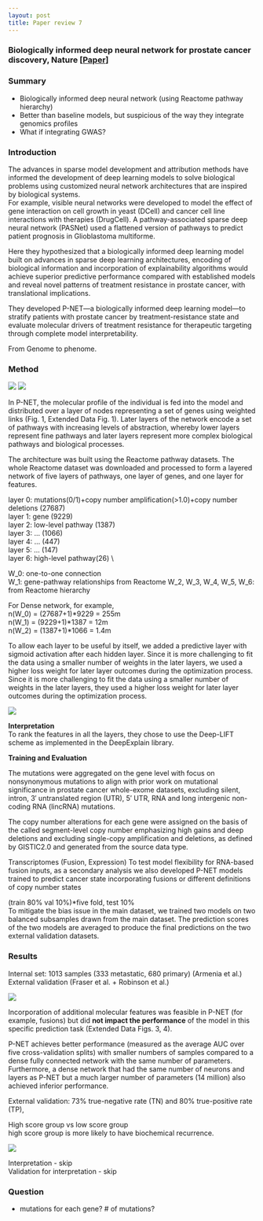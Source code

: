```yaml
---
layout: post
title: Paper review 7
---
```

### Biologically informed deep neural network for prostate cancer discovery, Nature [[Paper](https://www.nature.com/articles/s41586-021-03922-4#Sec17)]

### Summary
- Biologically informed deep neural network (using Reactome pathway hierarchy)
- Better than baseline models, but suspicious of the way they integrate genomics profiles
- What if integrating GWAS?

### Introduction
The advances in sparse model development and attribution methods have informed the development of deep learning models to solve biological problems using customized neural network architectures that are inspired by biological systems. \
For example, visible neural networks were developed to model the effect of gene interaction on cell growth in yeast (DCell) and cancer cell line interactions
with therapies (DrugCell). A pathway-associated sparse deep neural
network (PASNet) used a flattened version of pathways to predict
patient prognosis in Glioblastoma multiforme.

Here they hypothesized that a biologically informed deep learning model built on advances in sparse deep learning architectures, encoding of biological information
and incorporation of explainability algorithms would achieve superior predictive performance compared with established models and reveal novel patterns of treatment resistance in prostate cancer, with translational implications.

They developed P-NET—a biologically informed deep learning model—to stratify patients with prostate cancer by treatment-resistance state and evaluate molecular drivers of treatment resistance for therapeutic targeting through complete model interpretability.

From Genome to phenome.

### Method
<img src="../papers/Biologically informed deep neural network for prostate cancer discovery/fig1.png">  

<img src="../papers/Biologically informed deep neural network for prostate cancer discovery/fig2.png">  

In P-NET, the molecular profile of the individual is fed into the model and distributed over a layer of nodes representing a set of genes using weighted links (Fig. 1, Extended
Data Fig. 1). Later layers of the network encode a set of pathways with increasing levels of abstraction, whereby lower layers represent fine pathways and later layers represent more complex biological pathways and biological processes.

The architecture was built using the Reactome pathway datasets. The whole Reactome dataset was downloaded and processed to form a layered network of five layers of pathways, one layer of genes, and one layer for features.

layer 0: mutations(0/1)+copy number amplification(>1.0)+copy number deletions (27687)\
layer 1: gene (9229) \
layer 2: low-level pathway (1387) \
layer 3: ... (1066) \
layer 4: ... (447) \
layer 5: ... (147) \
layer 6: high-level pathway(26) \

W_0: one-to-one connection \
W_1: gene-pathway relationships from Reactome
W_2, W_3, W_4, W_5, W_6: from Reactome hierarchy

For Dense network, for example, \
n(W_0) = (27687+1)*9229 = 255m \
n(W_1) = (9229+1)*1387 = 12m \
n(W_2) = (1387+1)*1066 = 1.4m 

To allow each layer to be useful by itself, we added a predictive layer with sigmoid activation after each hidden layer. Since it is more challenging to fit the data using a smaller number of weights in the later layers, we used a higher loss weight for later layer outcomes during the optimization process. Since it is more challenging to fit the data using a smaller number of weights in the later layers, they used a higher loss weight for later layer outcomes during the optimization process.

<img src="../papers/Biologically informed deep neural network for prostate cancer discovery/fig3.png">  

<b>Interpretation</b> \
To rank the features in all the layers, they chose to use the Deep-LIFT scheme as implemented in the DeepExplain library.


<b>Training and Evaluation</b>

The mutations were aggregated on the gene level with focus on nonsynonymous mutations to align with prior work on mutational significance in prostate cancer whole-exome datasets, excluding silent, intron, 3′ untranslated region (UTR), 5′ UTR, RNA and long intergenic non-coding RNA (lincRNA) mutations.

The copy number alterations for each gene were assigned on the basis of the called segment-level copy number emphasizing high gains and deep deletions and excluding single-copy amplification and deletions, as defined by GISTIC2.0 and generated from the source data type.

Transcriptomes (Fusion, Expression)
To test model flexibility for RNA-based fusion inputs, as a secondary analysis we also developed P-NET models trained to predict cancer state incorporating fusions or different definitions of copy number states

(train 80% val 10%)*five fold, test 10% \
To mitigate the bias issue in the main dataset, we trained two models on two balanced subsamples drawn from the main dataset. The prediction scores of the two models are averaged to produce the final predictions on the two external validation datasets.



### Results
Internal set: 1013 samples (333 metastatic, 680 primary) (Armenia et al.)
External validation (Fraser et al. + Robinson et al.)

<img src="../papers/Biologically informed deep neural network for prostate cancer discovery/fig4.png">  

Incorporation of additional molecular features was feasible in P-NET (for example,
fusions) but did <b>not impact the performance</b> of the model in this specific
prediction task (Extended Data Figs. 3, 4).

P-NET achieves better performance (measured as the average AUC over five cross-validation splits) with smaller numbers of samples compared to a dense fully connected network with the same number of parameters. \
Furthermore, a dense network that had the same number of neurons and layers as P-NET but
a much larger number of parameters (14 million) also achieved inferior performance.

External validation: 73% true-negative rate (TN) and 80% true-positive rate (TP),

High score group vs low score group \
high score group is more likely to have biochemical recurrence.

<img src="../papers/Biologically informed deep neural network for prostate cancer discovery/fig5.png">  

Interpretation - skip \
Validation for interpretation - skip

### Question
- mutations for each gene? # of mutations?